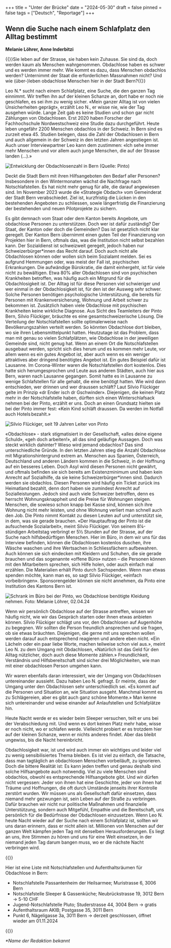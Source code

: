 +++
title = "Unter der Brücke"
date = "2024-05-30"
draft = false
pinned = false
tags = ["Deutsch", "Reportage"]
+++
## Wenn die Suche nach einem Schlafplatz den Alltag bestimmt

**Melanie Löhrer, Anne Inderbitzi** 

{{<lead>}}Sie leben auf der Strasse, sie haben kein Zuhause. Sie sind da, doch werden kaum als Menschen wahrgenommen. Obdachlose haben es schwer und es werden immer mehr. Wie kommt es dazu, dass Menschen obdachlos werden? Unternimmt der Staat die erforderlichen Massnahmen nicht? Und wie (über-)leben obdachlose Menschen hier in der Stadt Bern?{{</lead>}}

Leo N.* sucht nach einem Schlafplatz, eine Suche, die den ganzen Tag einnimmt. Wir treffen ihn auf der kleinen Schanze an, dort habe er noch nie geschlafen, es sei ihm zu wenig sicher. «Mein ganzer Alltag ist von vielen Unsicherheiten geprägt», erzählt Leo N., er wisse nie, wie der Tag ausgehen würde. Lange Zeit gab es keine Studien und schon gar nicht Zählungen von Obdachlosen. Erst 2020 haben Forscher der Fachhochschule Nordwestschweiz eine Studie dazu durchgeführt. Heute leben ungefähr 2200 Menschen obdachlos in der Schweiz. In Bern sind es zurzeit etwa 45. Studien belegen, dass die Zahl der Obdachlosen in Bern und auch allgemein in der Schweiz in den letzten Jahren angestiegen ist. Auch unser Interviewpartner Leo kann dem zustimmen: «Ich sehe immer mehr Menschen und vor allem auch junge Menschen, die auf der Strasse landen (…).» 

![](bild-statistik.png "Entwicklung der Obdachlosenzahl in Bern (Quelle: Pinto)")

Deckt die Stadt Bern mit ihren Hilfsangeboten den Bedarf aller Personen? Insbesondere in den Wintermonaten wächst die Nachfrage nach Notschlafstellen. Es hat nicht mehr genug für alle, die darauf angewiesen sind. Im November 2023 wurde die «Strategie Obdach» vom Gemeinderat der Stadt Bern verabschiedet.  Ziel ist, kurzfristig die Lücken in den bestehenden Angeboten zu schliessen, sowie längerfristig die Finanzierung der bestehenden und neuen Pilotprojekte zu sichern.  

Es gibt demnach vom Staat oder dem Kanton bereits Angebote, um obdachlose Personen zu unterstützen. Doch wer ist dafür zuständig? Der Staat, der Kanton oder doch die Gemeinden? Das ist gesetzlich nicht klar geregelt. Der Kanton Bern übernimmt einen guten Teil der Finanzierung von Projekten hier in Bern, oftmals das, was die Institution nicht selbst bezahlen kann. Der Sozialdienst ist schweizweit geregelt, jedoch haben nur Schweizerbürger*innen das Recht darauf. Doch auch nicht alle Obdachlosen können oder wollen sich beim Sozialamt melden. Sei es aufgrund Hemmungen oder, was meist der Fall ist, psychischen Erkrankungen. Die aufwändige Bürokratie, die damit einhergeht, ist für viele nicht zu bewältigen. Etwa 80% aller Obdachlosen sind von psychischen Krankheiten betroffen, was häufig auch ein Mitgrund für die Obdachlosigkeit ist. Der Alltag ist für diese Personen viel schwieriger und wer einmal in der Obdachlosigkeit ist, für den ist der Ausweg sehr schwer. Solche Personen benötigen psychologische Unterstützung, die bereits für Personen mit Krankenversicherung, Wohnung und Arbeit schwer zu bekommen ist. Zusätzlich haben viele Obdachlose mit psychischen Krankheiten keine wirkliche Diagnose. Aus Sicht des Teamleiters der Pinto Bern, Silvio Flückiger, bräuchte es eine gesamtschweizerische Lösung. Die Verteilung der Notschlafstellen sollte optimalerweise nach Bevölkerungszahlen verteilt werden. So könnten Obdachlose dort bleiben, wo sie ihren Lebensmittelpunkt hatten. Heutzutage ist das Problem, dass man mit genau so vielen Schlafplätzen, wie Obdachlose in der jeweiligen Gemeinde sind, nicht genug hat. Wenn an einem Ort die Notschlafstellen ausgebaut werden, spricht sich dies herum und es kommen mehr Leute, vor allem wenn es ein gutes Angebot ist, aber auch wenn es ein weniger attraktives aber dringend benötigtes Angebot ist. Ein gutes Beispiel dafür ist Lausanne. Im Corona-Winter waren die Notschlafstellen dort kostenlos. Dies hatte sich herumgesprochen und Leute aus anderen Städten, auch hier aus Bern, waren nach Lausanne gegangen. Somit hatte es in Lausanne zu wenige Schlafstellen für alle gehabt, die eine benötigt hatten. Wie wird dann entschieden, wer drinnen und wer draussen schläft? Laut Silvio Flückiger gelte im Prinzip «dr Ender isch dr Gschwinder». Diejenigen, die keinen Platz mehr in der Notschlafstelle haben, dürften sich einen Winterschlafsack nehmen bei der Pinto, erzählt er uns. Doch an einen Grundsatz hielten sie bei der Pinto immer fest: «Kein Kind schläft draussen. Da werden im Notfall auch Hotels bezahlt.»  

![](bild-vom-silvio.png "Silvio Flückiger, seit 19 Jahren Leiter von Pinto")

«Obdachlose» - stark stigmatisiert in der Gesellschaft, «alles deine eigene Schuld», «geh doch arbeiten!», all das sind geläufige Aussagen. Doch was steckt wirklich dahinter? Wieso wird jemand obdachlos? Das sind unterschiedliche Gründe. In den letzten Jahren stieg die Anzahl Obdachlose mit Migrationshintergrund extrem an. Menschen aus Spanien, Österreich, Deutschland und anderen Ländern kommen in die Schweiz, in der Hoffnung auf ein besseres Leben. Doch Asyl wird diesen Personen nicht gewährt, und oftmals befinden sie sich bereits am Existenzminimum und haben kein Anrecht auf Sozialhilfe, da sie keine Schweizerbürger*innen sind. Dadurch werden sie obdachlos. Diesen Personen wird häufig ein Ticket zurück ins Heimatland bezahlt, denn dort haben sie zumindest Anrecht auf Sozialleistungen. Jedoch sind auch viele Schweizer betroffen, denn es herrscht Wohnungsknappheit und die Preise für Wohnungen steigen. Menschen, die sowieso schon knapp bei Kasse sind, können sich ihre Wohnung nicht mehr leisten, und ohne Wohnung verliert man schnell auch den Job. Die Pinto nimmt Kontakt zu diesen Leuten auf und unterstützt sie, in dem, was sie gerade brauchen. «Der Hauptauftrag der Pinto ist die aufsuchende Sozialarbeit», meint Silvio Flückiger. Von seinem 8¼-stündigen Arbeitstag verbringt er 5½ Stunden auf der Strasse, auf der Suche nach hilfsbedürftigen Menschen. Hier im Büro, in dem wir uns für das Interview befinden, können die Obdachlosen kostenlos duschen, ihre Wäsche waschen und ihre Wertsachen in Schliessfächern aufbewahren. Auch können sie sich eindecken mit Kleidern und Schuhen, die sie gerade brauchen und das sogenannte «offene Büro» nutzen – die Personen können mit den Mitarbeitern sprechen, sich Hilfe holen, oder auch einfach mal erzählen. Die Materialien erhält Pinto durch Sachspenden. Wenn man etwas spenden möchte, kann man es, so sagt Silvio Flückiger, «einfach vorbeibringen». Sponsorengelder können sie nicht annehmen, da Pinto eine Institution des Kantons Bern ist.  

![](foto-schrank-pinto-1-.jpg "Schrank im Büro bei der Pinto, wo Obdachlose benötigte Kleidung nehmen. Foto: Melanie Löhrer, 02.04.24")

Wenn wir persönlich Obdachlose auf der Strasse antreffen, wissen wir häufig nicht, wie wir das Gespräch starten oder ihnen etwas anbieten können. Silvio Flückiger schlägt uns vor, den Obdachlosen auf Augenhöhe zu begegnen. Wir sollten die Person freundlich ansprechen und sie fragen, ob sie etwas bräuchten. Diejenigen, die gerne mit uns sprechen wollen werden darauf auch entsprechend reagieren und andere eben nicht. «Ein Lächeln oder ein paar liebe Worte, machen teilweise schon viel aus.», meint Leo N. zu dem Umgang mit Obdachlosen, «Natürlich ist das Geld für den Alltag nützlicher, doch auch diese Momente zählen.» Freundlichkeit, Verständnis und Hilfsbereitschaft sind sicher drei Möglichkeiten, wie man mit einer obdachlosen Person umgehen kann.  

Wir waren ebenfalls daran interessiert, wie der Umgang von Obdachlosen untereinander aussieht. Dazu haben Leo N. gefragt. Er meinte, dass der Umgang unter den Obdachlosen sehr unterschiedlich sei. «Es kommt auf die Personen und Situation an, wie Situation ausgeht. Manchmal kommt es zu Schlägereien, aber es gibt auch ganz schöne Momente.» Man kenne sich untereinander und weise einander auf Anlaufstellen und Schlafplätze hin. 

Heute Nacht werde er es wieder beim Sleeper versuchen, teilt er uns bei der Verabschiedung mit. Und wenn es dort keinen Platz mehr habe, wisse er noch nicht, wo er schlafen werde. Vielleicht probiert er es trotzdem hier auf der kleinen Schanze, wenn er nichts anderes findet. Aber das bleibt ungewiss, bis die Nacht hereinbricht.  

Obdachlosigkeit war, ist und wird auch immer ein wichtiges und leider viel zu wenig sensibilisiertes Thema bleiben. Es ist viel zu einfach, die Tatsache, dass man tagtäglich an obdachlosen Menschen vorbeiläuft, zu ignorieren. Doch die bittere Realität ist: Es kann jeden treffen und genau deshalb sind solche Hilfsangebote auch notwendig. Viel zu viele Menschen sind obdachlos, obwohl es entsprechende Hilfsangebote gibt. Und wir dürfen nicht vergessen: Jeder von ihnen hat eine Geschichte, jeder von ihnen hat Träume und Hoffnungen, die oft durch Umstände jenseits ihrer Kontrolle zerstört wurden. Wir müssen uns als Gesellschaft dafür einsetzen, dass niemand mehr gezwungen ist, sein Leben auf der Straße zu verbringen. Dafür brauchen wir nicht nur politische Maßnahmen und finanzielle Unterstützung, sondern auch Mitgefühl, Empathie und die Bereitschaft, uns persönlich für die Bedürfnisse der Obdachlosen einzusetzen. Wenn Leo N. heute Nacht wieder auf der Suche nach einem Schlafplatz ist, sollten wir uns daran erinnern, dass er nicht allein ist. Millionen von Menschen auf der ganzen Welt kämpfen jeden Tag mit denselben Herausforderungen. Es liegt an uns, ihre Stimmen zu hören und uns für eine Welt einsetzen, in der niemand jeden Tag darum bangen muss, wo er die nächste Nacht verbringen wird.  

{{<box>}}

Hier ist eine Liste mit Notschlafstellen und Aufenthaltsräumen für Obdachlose in Bern:
-	Notschlafstelle Passantenheim der Heilsarmee; Muristrasse 6, 3006 Bern
-	Notschlafstelle Sleeper & Gassenküche; Neubrückstrasse 19, 3012 Bern -> 5-10 CHF
-	Jugend-Notschlafstelle Pluto; Studerstrasse 44, 3004 Bern -> gratis
-	Aufenthaltsraum AKIB; Postgasse 35, 3011 Bern
-	Punkt 6, Nägeligasse 3a, 3011 Bern -> derzeit geschlossen, öffnet wieder am 01.11.2024 


{{</box>}}

*\*Name der Redaktion bekannt*